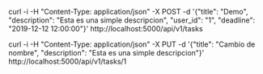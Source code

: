 curl -i -H "Content-Type: application/json" -X POST -d '{"title": "Demo", "description": "Esta es una simple descripcion", "user_id": "1", "deadline": "2019-12-12 12:00:00"}' http://localhost:5000/api/v1/tasks


curl -i -H "Content-Type: application/json" -X PUT -d '{"title": "Cambio de nombre", "description": "Esta es una simple descripcion"}' http://localhost:5000/api/v1/tasks/1